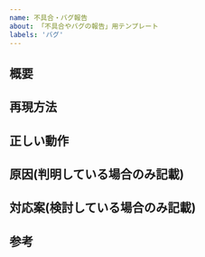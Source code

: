 ```yaml
---
name: 不具合・バグ報告
about: 「不具合やバグの報告」用テンプレート
labels: 'バグ'
---
```


## 概要

## 再現方法

## 正しい動作

## 原因(判明している場合のみ記載)

## 対応案(検討している場合のみ記載)

## 参考
